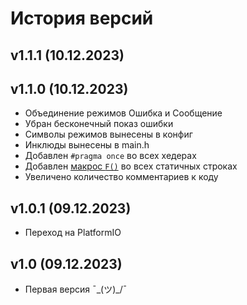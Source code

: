 # История версий

## v1.1.1 (10.12.2023)

## v1.1.0 (10.12.2023)

- Объединение режимов Ошибка и Сообщение
- Убран бесконечный показ ошибки
- Символы режимов вынесены в конфиг
- Инклюды вынесены в main.h
- Добавлен `#pragma once` во всех хедерах
- Добавлен [макрос `F()`](https://alexgyver.ru/lessons/code-optimisation/) во всех статичных строках
- Увеличено количество комментариев к коду

## v1.0.1 (09.12.2023)

- Переход на PlatformIO

## v1.0 (09.12.2023)

- Первая версия ¯\_(ツ)_/¯
